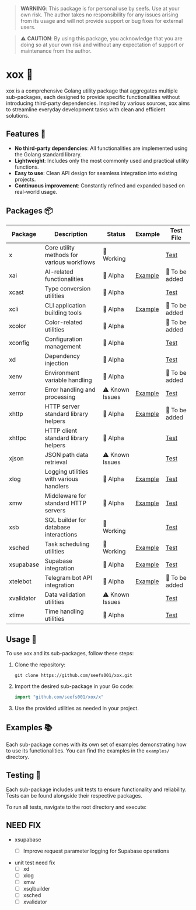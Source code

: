 > **WARNING**: This package is for personal use by seefs. Use at your own risk. The author takes no responsibility for any issues arising from its usage and will not provide support or bug fixes for external users.

> ⚠️ **CAUTION**: By using this package, you acknowledge that you are doing so at your own risk and without any expectation of support or maintenance from the author.

# xox 🧰

xox is a comprehensive Golang utility package that aggregates multiple sub-packages, each designed to provide specific functionalities without introducing third-party dependencies. Inspired by various sources, xox aims to streamline everyday development tasks with clean and efficient solutions.

## Features 🌟

- **No third-party dependencies**: All functionalities are implemented using the Golang standard library.
- **Lightweight**: Includes only the most commonly used and practical utility functions.
- **Easy to use**: Clean API design for seamless integration into existing projects.
- **Continuous improvement**: Constantly refined and expanded based on real-world usage.

## Packages 📦

| Package    | Description                                          | Status        | Example                                                                | Test File                                                           |
|------------|------------------------------------------------------|---------------|------------------------------------------------------------------------|---------------------------------------------------------------------|
| x          | Core utility methods for various workflows           | 🚧 Working     |                                                                        | [Test](https://github.com/seefs001/xox/blob/master/x/x_test.go)     |
| xai        | AI-related functionalities                           | 🚧 Alpha       | [Example](https://github.com/seefs001/xox/tree/master/examples/xai_example) | 🚧 To be added |
| xcast      | Type conversion utilities                            | 🚧 Alpha       |                                                                        | [Test](https://github.com/seefs001/xox/blob/master/xcast/xcast_test.go) |
| xcli       | CLI application building tools                       | 🚧 Alpha       | [Example](https://github.com/seefs001/xox/tree/master/examples/xcli_example) | 🚧 To be added |
| xcolor     | Color-related utilities                              | 🚧 Alpha       |                                                                        | 🚧 To be added |
| xconfig    | Configuration management                             | 🚧 Alpha       |                                                                        | [Test](https://github.com/seefs001/xox/blob/master/xconfig/xconfig_test.go) |
| xd         | Dependency injection                                 | 🚧 Alpha       |                                                                        | [Test](https://github.com/seefs001/xox/blob/master/xd/xd_test.go)   |
| xenv       | Environment variable handling                        | 🚧 Alpha       |                                                                        | 🚧 To be added |
| xerror     | Error handling and processing                        | ⚠️ Known Issues| [Example](https://github.com/seefs001/xox/tree/master/examples/xerror_example) | [Test](https://github.com/seefs001/xox/blob/master/xerror/xerror_test.go) |
| xhttp      | HTTP server standard library helpers                 | 🚧 Alpha       | [Example](https://github.com/seefs001/xox/tree/master/examples/xhttp_example) | 🚧 To be added |
| xhttpc     | HTTP client standard library helpers                 | 🚧 Alpha       |                                                                        | [Test](https://github.com/seefs001/xox/blob/master/xhttpc/xhttpc_test.go) |
| xjson      | JSON path data retrieval                             | ⚠️ Known Issues|                                                                        | [Test](https://github.com/seefs001/xox/blob/master/xjson/xjson_test.go) |
| xlog       | Logging utilities with various handlers              | 🚧 Alpha       | [Example](https://github.com/seefs001/xox/tree/master/examples/xlog_example) | [Test](https://github.com/seefs001/xox/blob/master/xlog/xlog_test.go) |
| xmw        | Middleware for standard HTTP servers                 | 🚧 Alpha       | [Example](https://github.com/seefs001/xox/tree/master/examples/xmw_example) | [Test](https://github.com/seefs001/xox/blob/master/xmw/xmw_test.go) |
| xsb        | SQL builder for database interactions                | 🚧 Working     |                                                                        | [Test](https://github.com/seefs001/xox/blob/master/xsb/xsb_test.go) |
| xsched     | Task scheduling utilities                            | 🚧 Working     | [Example](https://github.com/seefs001/xox/tree/master/examples/xsched_example) | [Test](https://github.com/seefs001/xox/blob/master/xsched/xsched_test.go) |
| xsupabase  | Supabase integration                                 | 🚧 Alpha       | [Example](https://github.com/seefs001/xox/tree/master/examples/xsupabase_example) | [Test](https://github.com/seefs001/xox/blob/master/xsupabase/xsupabase_test.go) |
| xtelebot   | Telegram bot API integration                         | 🚧 Alpha       | [Example](https://github.com/seefs001/xox/tree/master/examples/xtelebot_example) | 🚧 To be added |
| xvalidator | Data validation utilities                            | ⚠️ Known Issues|                                                                        | [Test](https://github.com/seefs001/xox/blob/master/xvalidator/xvalidator_test.go) |
| xtime      | Time handling utilities                              | 🚧 Alpha       |                                                                        | [Test](https://github.com/seefs001/xox/blob/master/xtime/xtime_test.go) |

## Usage 🚀

To use xox and its sub-packages, follow these steps:

1. Clone the repository:
   ```
   git clone https://github.com/seefs001/xox.git
   ```

2. Import the desired sub-package in your Go code:
   ```go
   import "github.com/seefs001/xox/x"
   ```

3. Use the provided utilities as needed in your project.

## Examples 📚

Each sub-package comes with its own set of examples demonstrating how to use its functionalities. You can find the examples in the `examples/` directory.

## Testing 🧪

Each sub-package includes unit tests to ensure functionality and reliability. Tests can be found alongside their respective packages.

To run all tests, navigate to the root directory and execute:


## NEED FIX

- xsupabase
  - [ ] Improve request parameter logging for Supabase operations


- unit test need fix
  - [ ] xd
  - [ ] xlog
  - [ ] xmw
  - [ ] xsqlbuilder
  - [ ] xsched
  - [ ] xvalidator